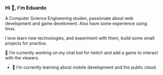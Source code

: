 ### Hi 👋, I'm Eduardo 
A Computer Science Engineering studen, passionate about web development and game develoment. Also have some experience using linux.

I love learn new technologies, and experiment with them, build some small projects for practice.

 🔭 I’m currently working on my chat bot for twitch and add a game to interact with the viewers.
- 🌱 I’m currently learning about mobile development and the public cloud.

<!--
**ArssG/ArssG** is a ✨ _special_ ✨ repository because its `README.md` (this file) appears on your GitHub profile.

Here are some ideas to get you started:

- 🔭 I’m currently working on ...
- 🌱 I’m currently learning ...
- 👯 I’m looking to collaborate on ...
- 🤔 I’m looking for help with ...
- 💬 Ask me about ...
- 📫 How to reach me: ...
- 😄 Pronouns: ...
- ⚡ Fun fact: ...
-->

